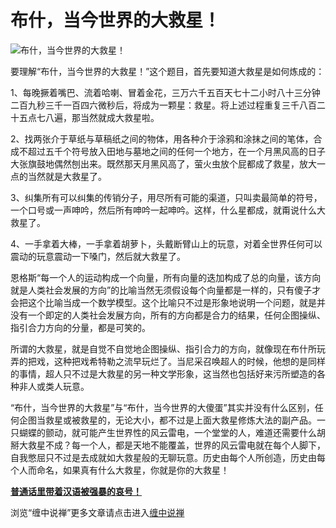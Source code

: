 布什，当今世界的大救星！
====





![布什，当今世界的大救星！](http://simg.sinajs.cn/blog7style/images/common/sg_trans.gif)





要理解“布什，当今世界的大救星！”这个题目，首先要知道大救星是如何炼成的：

1、每晚撅着嘴巴、流着哈喇、冒着金花，三万六千五百天七十二小时八十三分钟二百九秒三千一百四六微秒后，将成为一颗星：救星。将上述过程重复三千八百二十五点七八遍，那当然就成大救星啦。

2、找两张介于草纸与草稿纸之间的物体，用各种介于涂鸦和涂抹之间的笔体，合成不超过五千个符号放入田地与墓地之间的任何一个地方，在一个月黑风高的日子大张旗鼓地偶然刨出来。既然那天月黑风高了，萤火虫放个屁都成了救星，放大一点的当然就是大救星了。

3、纠集所有可以纠集的传销分子，用尽所有可能的渠道，只叫卖最简单的符号，一个口号或一声呻吟，然后所有呻吟一起呻吟。这样，什么星都成，就甭说什么大救星了。

4、一手拿着大棒，一手拿着胡萝卜，头戴断臂山上的玩意，对着全世界任何可以震动的玩意震动一下嗓门，然后就大救星了。

恩格斯“每一个人的运动构成一个向量，所有向量的迭加构成了总的向量，该方向就是人类社会发展的方向”的比喻当然无须假设每个向量都是一样的，只有傻子才会把这个比喻当成一个数学模型。这个比喻只不过是形象地说明一个问题，就是并没有一个即定的人类社会发展方向，所有的方向都是合力的结果，任何企图操纵、指引合力方向的分量，都是可笑的。

所谓的大救星，就是自觉不自觉地企图操纵、指引合力的方向，就像现在布什所玩弄的把戏，这种把戏希特勒之流早玩烂了。当尼采召唤超人的时候，他想的是同样的事情，超人只不过是大救星的另一种文学形象，这当然也包括好来污所塑造的各种非人或类人玩意。

“布什，当今世界的大救星”与“布什，当今世界的大傻蛋”其实并没有什么区别，任何企图当救星或被救星的，无论大小，都不过是上面大救星修炼大法的副产品。一只蝴蝶的颤动，就可能产生世界性的风云雷电，一个堂堂的人，难道还需要什么胡掰大救星不成？每一个人，都是天地不能覆盖，世界的风云雷电就在每个人脚下，自我憋屈只不过是去成就如大救星般的无聊玩意。历史由每个人所创造，历史由每个人而命名，如果真有什么大救星，你就是你的大救星！

[**普通话里带着汉语被强暴的哀号！**](http://blog.sina.com.cn/u/486e105c010002zz)

浏览“缠中说禅”更多文章请点击进入[缠中说禅](http://blog.sina.com.cn/m/chzhshch)

